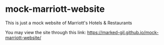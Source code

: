 # mock-marriott-website
This is just a mock website of Marriott's Hotels & Restaurants

You may view the site through this link: https://marked-gil.github.io/mock-marriott-website/
